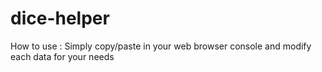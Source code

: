 # dice-helper
How to use : Simply copy/paste in your web browser console and modify each data for your needs
